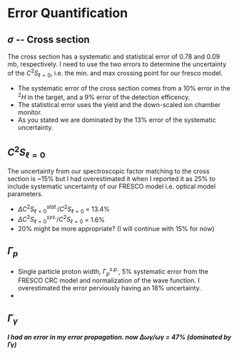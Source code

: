 # Error Quantification

## $\sigma$ -- Cross section 
The cross section has a systematic and statistical error of 0.78 and 0.09 mb, respectively. I need to use the two errors to determine the uncertainty of the $C^{2}S_{\ell = 0}$, i.e. the min. and max crossing point for our fresco model.

 - The systematic error of the cross section comes from a 10% error in the $^{2}H$ in the target, and a 9% error of the detection efficency. 
 - The statistical error uses the yield and the down-scaled ion chamber monitor.
 - As you stated we are dominated by the 13% error of the systematic uncertainty. 

## $C^{2}S_{\ell=0}$
The uncertainty from our spectroscopic factor matching to the cross section is ~15% but I had overestimated it when I reported it as 25% to include systematic uncertainty of our FRESCO model i.e. optical model parameters. 

 - $\Delta C^{2}S^{stat.}_{\ell=0} / C^{2}S_{\ell=0}$ = 13.4%
 - $\Delta C^{2}S^{sys.}_{\ell=0} / C^{2}S_{\ell=0}$ = 1.6%
 - 20% might be more appropriate? (I will continue with 15% for now) 

## $\Gamma_{p}$

 - Single particle proton width, $\Gamma^{s.p.}_{p}$, 5% systematic error from the FRESCO CRC model and normalization of the wave function. I overestimated the error perviously having an 18% uncertainty.   
 - 
 
## $\Gamma_{\gamma}$
***I had an error in my error propagation. now $\Delta\omega\gamma / \omega\gamma$ = 47% (dominated by $\Gamma\gamma$)*** 


